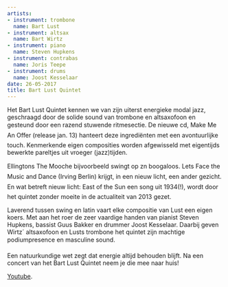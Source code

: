 ```yaml
---
artists:
- instrument: trombone
  name: Bart Lust
- instrument: altsax
  name: Bart Wirtz
- instrument: piano
  name: Steven Hupkens
- instrument: contrabas
  name: Joris Teepe
- instrument: drums
  name: Joost Kesselaar
date: 26-05-2017
title: Bart Lust Quintet
---
```

Het Bart Lust Quintet kennen we van zijn uiterst energieke modal jazz, geschraagd door de solide 
sound van trombone en altsaxofoon en gesteund door een razend stuwende ritmesectie. De nieuwe cd, 
Make Me An Offer (release jan. 13) hanteert deze ingrediënten met een avontuurlijke touch. Kenmerkende 
eigen composities worden afgewisseld met eigentijds bewerkte pareltjes uit vroeger (jazz)tijden. 

Ellingtons The Mooche bijvoorbeeld swingt op zn boogaloos. Lets Face the Music and Dance (Irving Berlin) 
krijgt, in een nieuw licht, een ander gezicht. En wat betreft nieuw licht: East of the Sun een song uit 1934(!), 
wordt door het quintet zonder moeite in de actualiteit van 2013 gezet. 

Laverend tussen swing en latin vaart elke compositie van Lust een eigen koers. Met aan het roer de zeer 
vaardige handen van pianist Steven Hupkens, bassist Guus Bakker en drummer Joost Kesselaar. Daarbij geven 
Wirtz´ altsaxofoon en Lusts trombone het quintet zijn machtige podiumpresence en masculine sound. 

Een natuurkundige wet zegt dat energie altijd behouden blijft. Na een concert van het Bart Lust Quintet neem je die mee naar huis!

[Youtube](https://www.youtube.com/watch?v=bkby_sDUUQA).
